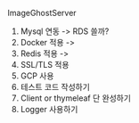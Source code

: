ImageGhostServer 

1. Mysql 연동  -> RDS 쓸까?  
2. Docker 적용 -> 
3. Redis 적용 -> 
4. SSL/TLS 적용
5. GCP 사용 
6. 테스트 코드 작성하기 
7. Client or thymeleaf 단 완성하기 
8. Logger 사용하기 
